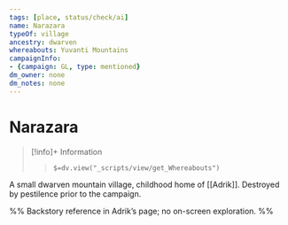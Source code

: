 ```yaml
---
tags: [place, status/check/ai]
name: Narazara
typeOf: village
ancestry: dwarven
whereabouts: Yuvanti Mountains
campaignInfo:
- {campaign: GL, type: mentioned}
dm_owner: none
dm_notes: none
---
```

# Narazara
>[!info]+ Information  
>> `$=dv.view("_scripts/view/get_Whereabouts")`

A small dwarven mountain village, childhood home of [[Adrik]]. Destroyed by pestilence prior to the campaign.

%%
Backstory reference in Adrik’s page; no on-screen exploration.
%%
